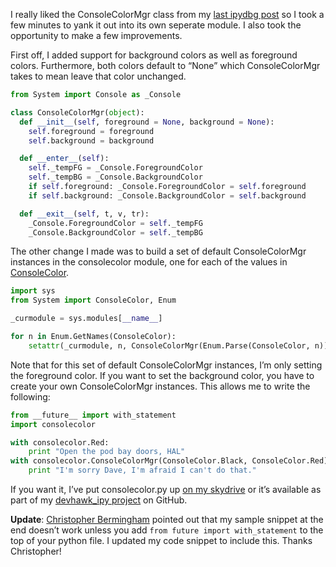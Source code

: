I really liked the ConsoleColorMgr class from my [last ipydbg
post](http://devhawk.net/2009/03/19/writing-an-ironpython-debugger-colorful-console/)
so I took a few minutes to yank it out into its own seperate module. I
also took the opportunity to make a few improvements.

First off, I added support for background colors as well as foreground
colors. Furthermore, both colors default to “None” which ConsoleColorMgr
takes to mean leave that color unchanged.

``` python
from System import Console as _Console

class ConsoleColorMgr(object):
  def __init__(self, foreground = None, background = None):
    self.foreground = foreground
    self.background = background

  def __enter__(self):
    self._tempFG = _Console.ForegroundColor
    self._tempBG = _Console.BackgroundColor  
    if self.foreground: _Console.ForegroundColor = self.foreground
    if self.background: _Console.BackgroundColor = self.background

  def __exit__(self, t, v, tr):
    _Console.ForegroundColor = self._tempFG  
    _Console.BackgroundColor = self._tempBG
```

The other change I made was to build a set of default ConsoleColorMgr
instances in the consolecolor module, one for each of the values in
[ConsoleColor](http://msdn.microsoft.com/en-us/library/system.consolecolor.aspx).

``` python
import sys
from System import ConsoleColor, Enum

_curmodule = sys.modules[__name__]

for n in Enum.GetNames(ConsoleColor):
    setattr(_curmodule, n, ConsoleColorMgr(Enum.Parse(ConsoleColor, n)))
```

Note that for this set of default ConsoleColorMgr instances, I’m only
setting the foreground color. If you want to set the background color,
you have to create your own ConsoleColorMgr instances. This allows me to
write the following:

``` python
from __future__ import with_statement
import consolecolor

with consolecolor.Red:
    print "Open the pod bay doors, HAL"
with consolecolor.ConsoleColorMgr(ConsoleColor.Black, ConsoleColor.Red):  
    print "I'm sorry Dave, I'm afraid I can't do that."
```

If you want it, I’ve put consolecolor.py up [on my
skydrive](http://cid-0d9bc809858885a4.skydrive.live.com/self.aspx/DevHawk%20Content/IronPython%20Stuff/consolecolor.py)
or it’s available as part of my [devhawk\_ipy
project](http://github.com/devhawk/devhawk_ipy/tree/master) on GitHub.

**Update**: [Christopher Bermingham](http://bermingham.blogspot.com)
pointed out that my sample snippet at the end doesn’t work unless you
add ``from future import with_statement`` to the top of your python file. I updated my code
snippet to include this. Thanks Christopher!
